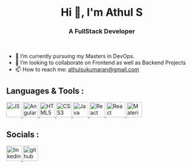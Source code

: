 <h1 align="center"> Hi 👋, I'm Athul S</h1>

<h3 align="center">A FullStack Developer</h3>

<br />

- 🌱 I’m currently pursuing my Masters in DevOps.
- 🤝 I’m looking to collaborate on Frontend as well as Backend Projects
- 📫 How to reach me: athulsukumaran@gmail.com


## Languages & Tools :
<p align="left">
  <a href="https://developer.mozilla.org/en-US/docs/Web/JavaScript" target="_blank" rel="noreferrer">
    <img src="https://img.icons8.com/color/2x/javascript.png" alt="JS" title="JavaScript" width="40" height="40" />
  </a>
  <a href="https://angular.dev/" target="_blank" rel="noreferrer">
    <img src="https://external-preview.redd.it/IDYJ9o_Xelt6sQia7ZY-Vep8XV7si6nyowH3onYqzOs.jpg?auto=webp&s=daf769b1ae4ff4238dbebfe0c6b21456820a8d84" alt="Angular" title="Angular" width="40" height="40" />
  </a>
  <a href="https://developer.mozilla.org/en-US/docs/Web/HTML" target="_blank" rel="noreferrer">
    <img src="https://img.icons8.com/color/2x/html-5.png" alt="HTML5" title="HTML5" width="40" height="40" />
  </a>
  <a href="https://developer.mozilla.org/en-US/docs/Web/CSS" target="_blank" rel="noreferrer">
    <img src="https://img.icons8.com/color/2x/css3.png" alt="CSS3"title="CSS3" width="40" height="40" />
  </a>
  <a href="https://www.java.com/en/" target="_blank" rel="noreferrer">
    <img src="https://img.icons8.com/color/2x/java-coffee-cup-logo.png" alt="Java" title="Java" width="40" height="40" />
  </a>
  <a href="https://reactjs.org/" target="_blank" rel="noreferrer">
    <img src="https://img.icons8.com/color/2x/react-native.png" alt="React" title="React" width="40" height="40" />
  </a>
  <a href="https://reactrouter.com/en/main" target="_blank" rel="noreferrer">
    <img src="https://user-images.githubusercontent.com/93486013/187432537-4a4eb2a3-707a-4ce2-a423-65e3dddc2444.png" alt="React Router" title="React Router" width="50" height="40" />
  </a>
  <a href="https://mui.com/" target="_blank" rel="noreferrer">
    <img src="https://user-images.githubusercontent.com/93486013/191805257-b646c12f-70cd-49fa-93e2-66f474b6fccb.png" alt="Material UI" title="Material UI" width="40" height="40" />
  </a>
</p>

## Socials :
<p align="left"> 
  <a href="https://www.linkedin.com/in/athul-s-nair" target="_blank" rel="noreferrer">
    <img src="https://img.icons8.com/color/344/linkedin.png" alt="linkedin" title="linkedin" width="40" height="40" />
  </a> 
  <a href="https://github.com/athuls1195" target="_blank" rel="noreferrer">
    <img src="https://img.icons8.com/ios-glyphs/344/github.png" alt="github" title="GitHub" width="40" height="40" />
  </a> 
</p>
